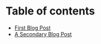 # Table of contents

* [First Blog Post](README.md)
* [A Secondary Blog Post](a-secondary-blog-post.md)

